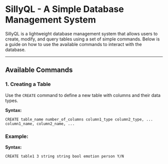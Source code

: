 # SillyQL - A Simple Database Management System  

SillyQL is a lightweight database management system that allows users to create, modify, and query tables using a set of simple commands. Below is a guide on how to use the available commands to interact with the database.

---

## **Available Commands**  

### **1. Creating a Table**  
Use the `CREATE` command to define a new table with columns and their data types.  

**Syntax:**  
```
CREATE table_name number_of_columns column1_type column2_type, ... column1_name, column2_name, ...
```

### Example:

**Syntax:**
```
CREATE table1 3 string string bool emotion person Y/N
```
